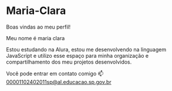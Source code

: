# Maria-Clara
Boas vindas ao meu perfil!

Meu nome é maria clara 

Estou estudando na Alura,
estou me desenvolvendo na linguagem JavaScript e 
utilizo esse espaço para minha organização e compartilhamento dos meu projetos desenvolvidos.

Você pode entrar em contato comigo 📫
00001102402011sp@al.educacao.sp.gov.br
